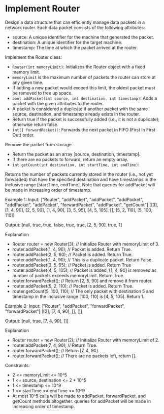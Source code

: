 # Implement Router
Design a data structure that can efficiently manage data packets in a network router. Each data packet consists of the following attributes:

- source: A unique identifier for the machine that generated the packet.
- destination: A unique identifier for the target machine.
- timestamp: The time at which the packet arrived at the router.

Implement the Router class:
- `Router(int memoryLimit)`: Initializes the Router object with a fixed memory limit.
- `memoryLimit` is the maximum number of packets the router can store at any given time.
- If adding a new packet would exceed this limit, the oldest packet must be removed to free up space.
- `bool addPacket(int source, int destination, int timestamp)`: Adds a packet with the given attributes to the router.
- A packet is considered a duplicate if another packet with the same source, destination, and timestamp already exists in the router.
- Return true if the packet is successfully added (i.e., it is not a duplicate); otherwise return false.
- `int[] forwardPacket()`: Forwards the next packet in FIFO (First In First Out) order.

Remove the packet from storage.
- Return the packet as an array [source, destination, timestamp].
- If there are no packets to forward, return an empty array.
- `int getCount(int destination, int startTime, int endTime)`:

Returns the number of packets currently stored in the router (i.e., not yet forwarded) that have the specified destination and have timestamps in the inclusive range [startTime, endTime].
Note that queries for addPacket will be made in increasing order of timestamp.

Example 1:
Input:
["Router", "addPacket", "addPacket", "addPacket", "addPacket", "addPacket", "forwardPacket", "addPacket", "getCount"]
[[3], [1, 4, 90], [2, 5, 90], [1, 4, 90], [3, 5, 95], [4, 5, 105], [], [5, 2, 110], [5, 100, 110]]

Output:
[null, true, true, false, true, true, [2, 5, 90], true, 1]

Explanation
-  Router router = new Router(3); // Initialize Router with memoryLimit of 3.
- router.addPacket(1, 4, 90); // Packet is added. Return True.
- router.addPacket(2, 5, 90); // Packet is added. Return True.
- router.addPacket(1, 4, 90); // This is a duplicate packet. Return False.
- router.addPacket(3, 5, 95); // Packet is added. Return True
- router.addPacket(4, 5, 105); // Packet is added, [1, 4, 90] is removed as number of packets exceeds memoryLimit. Return True.
- router.forwardPacket(); // Return [2, 5, 90] and remove it from router.
- router.addPacket(5, 2, 110); // Packet is added. Return True.
- router.getCount(5, 100, 110); // The only packet with destination 5 and timestamp in the inclusive range [100, 110] is [4, 5, 105]. Return 1.


Example 2:
Input:
["Router", "addPacket", "forwardPacket", "forwardPacket"]
[[2], [7, 4, 90], [], []]

Output:
[null, true, [7, 4, 90], []]

Explanation
- Router router = new Router(2); // Initialize Router with memoryLimit of 2.
- router.addPacket(7, 4, 90); // Return True.
- router.forwardPacket(); // Return [7, 4, 90].
- router.forwardPacket(); // There are no packets left, return [].
 

Constraints:

- 2 <= memoryLimit <= 10^5
- 1 <= source, destination <= 2 * 10^5
- 1 <= timestamp <= 10^9
- 1 <= startTime <= endTime <= 10^9
- At most 10^5 calls will be made to addPacket, forwardPacket, and getCount methods altogether.
queries for addPacket will be made in increasing order of timestamp.